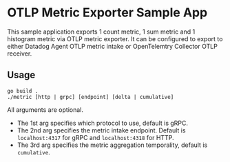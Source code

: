 # OTLP Metric Exporter Sample App

This sample application exports 1 count metric, 1 sum metric and 1 histogram metric via OTLP metric exporter.
It can be configured to export to either Datadog Agent OTLP metric intake or OpenTelemtry Collector OTLP receiver.

## Usage

```
go build .
./metric [http | grpc] [endpoint] [delta | cumulative]
```

All arguments are optional. 
- The 1st arg specifies which protocol to use, default is gRPC.
- The 2nd arg specifies the metric intake endpoint. Default is `localhost:4317` for gRPC and `localhost:4318` for HTTP.
- The 3rd arg specifies the metric aggregation temporality, default is `cumulative`.